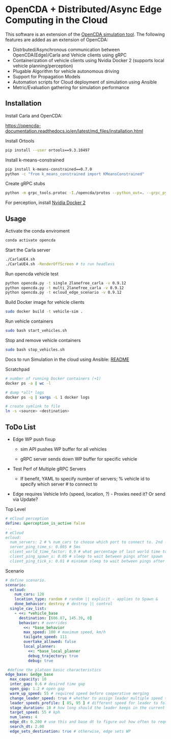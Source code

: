 # OpenCDA + Distributed/Async Edge Computing in the Cloud

This software is an extension of the [OpenCDA simulation tool](https://github.com/ucla-mobility/OpenCDA). The following features are added as an extension of OpenCDA:

- Distrbuted/Asynchronous communication between OpenCDA(Edge)/Carla and Vehicle clients using gRPC
- Containerization of vehicle clients using Nvidia Docker 2 (supports local vehicle planning/perception)
- Plugable Algorithm for vehicle autonomous driving
- Support for Propagation Models
- Automation scripts for Cloud deployment of simulation using Ansible
- Metric/Evaluation gathering for simulation performance


## Installation

Install Carla and OpenCDA:

https://opencda-documentation.readthedocs.io/en/latest/md_files/installation.html


Install Ortools

```bash
pip install --user ortools==9.3.10497 
```

Install k-means-constrained

```bash
pip install k-means-constrained==0.7.0
python -c "from k_means_constrained import KMeansConstrained"
```

Create gRPC stubs

```bash
python -m grpc_tools.protoc -I./opencda/protos --python_out=. --grpc_python_out=. ./opencda//protos/ecloud.proto
```

For perception, install [Nvidia Docker 2](https://docs.nvidia.com/datacenter/cloud-native/container-toolkit/install-guide.html#docker)

## Usage

Activate the conda enviroment

```bash
conda activate opencda
```

Start the Carla server

```bash
./CarlaUE4.sh
./CarlaUE4.sh -RenderOffScreen # to run headless
```

Run opencda vehicle test

```bash
python opencda.py -t single_2lanefree_carla -v 0.9.12
python opencda.py -t multi_2lanefree_carla -v 0.9.12
python opencda.py -t ecloud_edge_scenario -v 0.9.12
```

Build Docker image for vehicle clients
```bash
sudo docker build -t vehicle-sim .
```

Run vehicle containers
```bash
sudo bash start_vehicles.sh
```

Stop and remove vehicle containers
```bash
sudo bash stop_vehicles.sh
```

Docs to run Simulation in the cloud using Ansible: [README](ansible/README.md)

Scratchpad

```bash
# number of running Docker containers (+1)
docker ps -a | wc -l

# dump *all* logs
docker ps -q | xargs -L 1 docker logs

# create symlink to file
ln -s <source> <destination>
```

## ToDo List

- Edge WP push fixup

  - sim API pushes WP buffer for all vehicles

  - gRPC server sends down WP buffer for specific vehicle

- Test Perf of Multiple gRPC Servers

    - If benefit, YAML to specify number of servers; % vehicle id to specify which server # to connect to

- Edge requires Vehicle Info (speed, location, ?) - Proxies need it? Or send via Update?

Top Level

```yaml
# eCloud perception
define: &perception_is_active false
...
# eCloud
ecloud:
  num_servers: 2 # % num_cars to choose which port to connect to. 2nd - nth server port: p = 50053 + ( n - 1 )
  server_ping_time_s: 0.005 # 5ms
  client_world_time_factor: 0.9 # what percentage of last world time to wait initially
  client_ping_spawn_s: 0.05 # sleep to wait between pings after spawn
  client_ping_tick_s: 0.01 # minimum sleep to wait between pings after spawn
```

Scenario

```yaml
# define scenario.
scenario:
  ecloud: 
    num_cars: 128
    location_type: random # random || explicit - applies to Spawn & 
    done_behavior: destroy # destroy || control
  single_cav_list: 
    - <<: *vehicle_base
      destination: [606.87, 145.39, 0]
      behavior: # overrides
        <<: *base_behavior
        max_speed: 100 # maximum speed, km/h
        tailgate_speed: 111
        overtake_allowed: false
        local_planner:
          <<: *base_local_planner
          debug_trajectory: true
          debug: true
```

```yaml
 #define the platoon basic characteristics
edge_base: &edge_base
  max_capacity: 10
  inter_gap: 0.6 # desired time gap
  open_gap: 1.2 # open gap
  warm_up_speed: 55 # required speed before cooperative merging
  change_leader_speed: true # whether to assign leader multiple speed to follow
  leader_speeds_profile: [ 85, 95 ] # different speed for leader to follow
  stage_duration: 10 # how long should the leader keeps in the current velocity stag
  target_speed: 55 # kph
  num_lanes: 4
  edge_dt: 0.200 # use this and base dt to figure out how often to request updates of WP
  search_dt: 2.00
  edge_sets_destination: true # otherwise, edge sets WP
```
